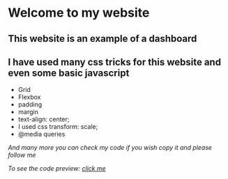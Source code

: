 # Welcome to my website

## This website is an example of a dashboard

## I have used many css tricks for this website and even some basic javascript

* Grid
* Flexbox
* padding
* margin
* text-align: center;
* I used css transform: scale;
* @media queries

*And many more you can check my code if you wish copy it and please follow me*


*To see the code preview: [click me](https://marvcoolguy.github.io/Dashboard/)*


